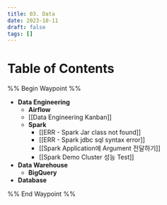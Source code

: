 ```yaml
---
title: 03. Data
date: 2023-10-11
draft: false
tags: []
---
```

# Table of Contents
%% Begin Waypoint %%
- **Data Engineering**
	- **Airflow**
	- [[Data Engineering Kanban]]
	- **Spark**
		- [[ERR - Spark Jar class not found]]
		- [[ERR - Spark jdbc sql syntax error]]
		- [[Spark Application에 Argument 전달하기]]
		- [[Spark Demo Cluster 성능 Test]]
- **Data Warehouse**
	- **BigQuery**
- **Database**

%% End Waypoint %%
